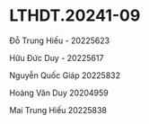 # LTHDT.20241-09
Đỗ Trung Hiếu - 20225623

Hữu Đức Duy - 20225617

Nguyễn Quốc Giáp 20225832

Hoàng Văn Duy 20204959

Mai Trung Hiếu 20225838
